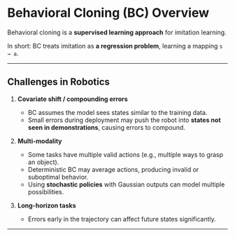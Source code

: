 # Behavioral Cloning (BC) Overview



Behavioral cloning is a **supervised learning approach** for imitation learning.

In short: BC treats imitation as **a regression problem**, learning a mapping `s → a`.

---

## Challenges in Robotics

1. **Covariate shift / compounding errors**  
   - BC assumes the model sees states similar to the training data.  
   - Small errors during deployment may push the robot into **states not seen in demonstrations**, causing errors to compound.

2. **Multi-modality**  
   - Some tasks have multiple valid actions (e.g., multiple ways to grasp an object).  
   - Deterministic BC may average actions, producing invalid or suboptimal behavior.  
   - Using **stochastic policies** with Gaussian outputs can model multiple possibilities.

3. **Long-horizon tasks**  
   - Errors early in the trajectory can affect future states significantly.  


---